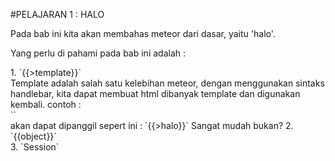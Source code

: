 #PELAJARAN 1 : HALO
<p>Pada bab ini kita akan membahas meteor dari dasar, yaitu 'halo'.</p>
<p>Yang perlu di pahami pada bab ini adalah :</p>
1. `{{>template}}`<br />
  Template adalah salah satu kelebihan meteor, dengan menggunakan sintaks handlebar, kita dapat membuat html dibanyak template dan digunakan kembali. contoh : <br />
`<template name="halo"> Halo </template>`<br />
akan dapat dipanggil sepert ini :
`<body>{{>halo}}</body>`
Sangat mudah bukan?
2. `{{object}}`<br />
3. `Session`<br />

